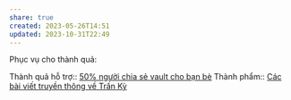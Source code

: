 ```yaml
---
share: true
created: 2023-05-26T14:51
updated: 2023-10-31T22:49
---
```

Phục vụ cho thành quả:

Thành quả hỗ trợ:: [50% người chia sẻ vault cho bạn bè](../Ng%C6%B0%E1%BB%9Di%20d%C3%B9ng%20%C4%91%C3%B3ng%20g%C3%B3p%20cho%20d%E1%BB%B1%20%C3%A1n/50%25%20ng%C6%B0%E1%BB%9Di%20chia%20s%E1%BA%BB%20vault%20cho%20b%E1%BA%A1n%20b%C3%A8.md)
Thành phẩm:: [Các bài viết truyền thông về Trấn Kỳ](../../../Tr%E1%BA%A5n%20K%E1%BB%B3/4%20Th%C3%A0nh%20ph%E1%BA%A9m/C%C3%A1c%20b%C3%A0i%20vi%E1%BA%BFt%20truy%E1%BB%81n%20th%C3%B4ng%20v%E1%BB%81%20Tr%E1%BA%A5n%20K%E1%BB%B3/index.md)
